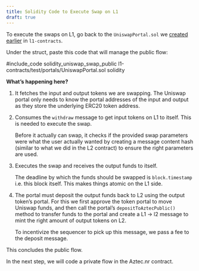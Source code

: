 ```yaml
---
title: Solidity Code to Execute Swap on L1
draft: true
---
```


To execute the swaps on L1, go back to the `UniswapPortal.sol` we [created earlier](./l1_portal.md) in `l1-contracts`.

Under the struct, paste this code that will manage the public flow:

#include_code solidity_uniswap_swap_public l1-contracts/test/portals/UniswapPortal.sol solidity

**What’s happening here?**

1. It fetches the input and output tokens we are swapping. The Uniswap portal only needs to know the portal addresses of the input and output as they store the underlying ERC20 token address.
2. Consumes the `withdraw` message to get input tokens on L1 to itself. This is needed to execute the swap.

   Before it actually can swap, it checks if the provided swap parameters were what the user actually wanted by creating a message content hash (similar to what we did in the L2 contract) to ensure the right parameters are used.

3. Executes the swap and receives the output funds to itself.

   The deadline by which the funds should be swapped is `block.timestamp` i.e. this block itself. This makes things atomic on the L1 side.

4. The portal must deposit the output funds back to L2 using the output token’s portal. For this we first approve the token portal to move Uniswap funds, and then call the portal’s `depositToAztecPublic()` method to transfer funds to the portal and create a L1 → l2 message to mint the right amount of output tokens on L2.

   To incentivize the sequencer to pick up this message, we pass a fee to the deposit message.

This concludes the public flow.

In the next step, we will code a private flow in the Aztec.nr contract.
